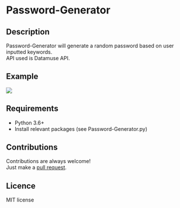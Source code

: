 # Password-Generator
## Description
Password-Generator will generate a random password based on user inputted keywords.   
API used is Datamuse API.  

## Example
![](https://i.imgur.com/siC3Asj.png)

## Requirements
* Python 3.6+
* Install relevant packages (see Password-Generator.py)

## Contributions
Contributions are always welcome!  
Just make a [pull request](../../pulls).

## Licence
MIT license
